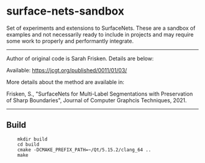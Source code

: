 # surface-nets-sandbox
Set of experiments and extensions to SurfaceNets. These are a sandbox of examples and not necessarily ready to include in projects and may require some work to properly and performantly integrate.

---

Author of original code is Sarah Frisken. Details are below:

Available: https://jcgt.org/published/0011/01/03/

More details about the method are available in:

Frisken, S., "SurfaceNets for Multi-Label Segmentations with Preservation of Sharp Boundaries", Journal of Computer Graphcis Techniques, 2021.

---

## Build

		mkdir build  
		cd build  
		cmake -DCMAKE_PREFIX_PATH=~/Qt/5.15.2/clang_64 ..   
		make

